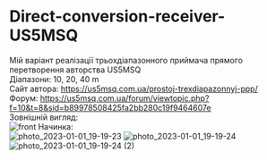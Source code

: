 # Direct-conversion-receiver-US5MSQ
Мій варіант реалізації трьохдіапазонного приймача прямого перетворення авторства US5MSQ  
Діапазони: 10, 20, 40 m  
Сайт автора: https://us5msq.com.ua/prostoj-trexdiapazonnyj-ppp/  
Форум: https://us5msq.com.ua/forum/viewtopic.php?f=10&t=8&sid=b89978508425fa2bb280c19f9464607e  
Зовнішній вигляд:  
![front](https://user-images.githubusercontent.com/74230330/202873625-ac82623d-eff7-41b8-9489-a549bc7399b6.jpg)
Начинка:  
![photo_2023-01-01_19-19-23](https://user-images.githubusercontent.com/74230330/210179449-7aa3cc40-9cf8-46b6-bd68-962a8b78de23.jpg)
![photo_2023-01-01_19-19-24](https://user-images.githubusercontent.com/74230330/210179450-49d5606d-238c-479a-9950-e6d670959c13.jpg)
![photo_2023-01-01_19-19-24 (2)](https://user-images.githubusercontent.com/74230330/210179451-64fe488c-4c6c-4213-8fdc-9cb839121738.jpg)

